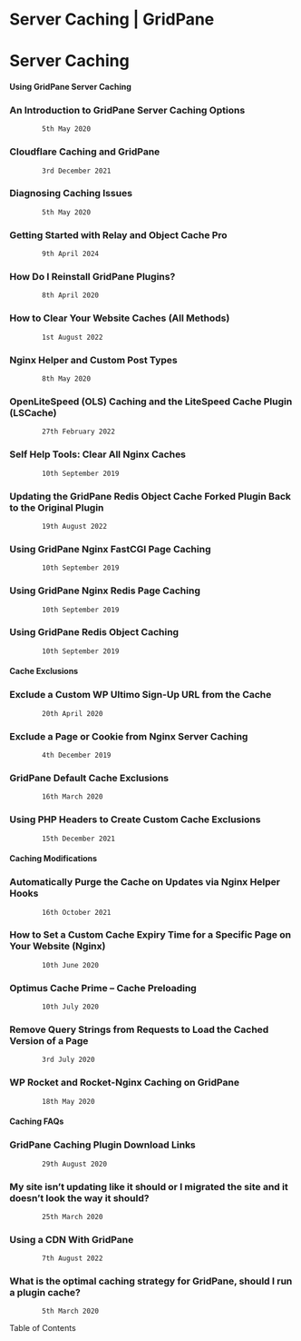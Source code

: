 # Server Caching | GridPane

 

# Server Caching

 

#### Using GridPane Server Caching

 

### An Introduction to GridPane Server Caching Options

			5th May 2020		

### Cloudflare Caching and GridPane

			3rd December 2021		

### Diagnosing Caching Issues

			5th May 2020		

### Getting Started with Relay and Object Cache Pro

			9th April 2024		

### How Do I Reinstall GridPane Plugins?

			8th April 2020		

### How to Clear Your Website Caches (All Methods)

			1st August 2022		

### Nginx Helper and Custom Post Types

			8th May 2020		

### OpenLiteSpeed (OLS) Caching and the LiteSpeed Cache Plugin (LSCache)

			27th February 2022		

### Self Help Tools: Clear All Nginx Caches

			10th September 2019		

### Updating the GridPane Redis Object Cache Forked Plugin Back to the Original Plugin

			19th August 2022		

### Using GridPane Nginx FastCGI Page Caching

			10th September 2019		

### Using GridPane Nginx Redis Page Caching

			10th September 2019		

### Using GridPane Redis Object Caching

			10th September 2019		

#### Cache Exclusions

 

### Exclude a Custom WP Ultimo Sign-Up URL from the Cache

			20th April 2020		

### Exclude a Page or Cookie from Nginx Server Caching

			4th December 2019		

### GridPane Default Cache Exclusions

			16th March 2020		

### Using PHP Headers to Create Custom Cache Exclusions

			15th December 2021		

#### Caching Modifications

 

### Automatically Purge the Cache on Updates via Nginx Helper Hooks

			16th October 2021		

### How to Set a Custom Cache Expiry Time for a Specific Page on Your Website (Nginx)

			10th June 2020		

### Optimus Cache Prime – Cache Preloading

			10th July 2020		

### Remove Query Strings from Requests to Load the Cached Version of a Page

			3rd July 2020		

### WP Rocket and Rocket-Nginx Caching on GridPane

			18th May 2020		

#### Caching FAQs

 

### GridPane Caching Plugin Download Links

			29th August 2020		

### My site isn’t updating like it should or I migrated the site and it doesn’t look the way it should?

			25th March 2020		

### Using a CDN With GridPane

			7th August 2022		

### What is the optimal caching strategy for GridPane, should I run a plugin cache?

			5th March 2020		

Table of Contents

